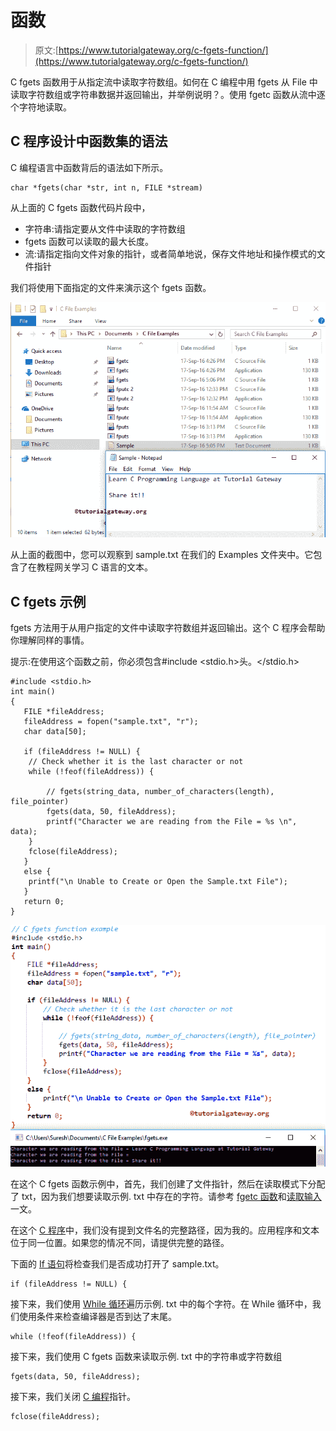 # 函数

> 原文:[https://www.tutorialgateway.org/c-fgets-function/](https://www.tutorialgateway.org/c-fgets-function/)

C fgets 函数用于从指定流中读取字符数组。如何在 C 编程中用 fgets 从 File 中读取字符数组或字符串数据并返回输出，并举例说明？。使用 fgetc 函数从流中逐个字符地读取。

## C 程序设计中函数集的语法

C 编程语言中函数背后的语法如下所示。

```
char *fgets(char *str, int n, FILE *stream)
```

从上面的 C fgets 函数代码片段中，

*   字符串:请指定要从文件中读取的字符数组
*   fgets 函数可以读取的最大长度。
*   流:请指定指向文件对象的指针，或者简单地说，保存文件地址和操作模式的文件指针

我们将使用下面指定的文件来演示这个 fgets 函数。

![C FGETS Function 1](img/f71902e0f97f8c9d3337e804f4af5c1c.png)

从上面的截图中，您可以观察到 sample.txt 在我们的 Examples 文件夹中。它包含了在教程网关学习 C 语言的文本。

## C fgets 示例

fgets 方法用于从用户指定的文件中读取字符数组并返回输出。这个 C 程序会帮助你理解同样的事情。

提示:在使用这个函数之前，你必须包含#include <stdio.h>头。</stdio.h>

```
#include <stdio.h> 
int main()
{
   FILE *fileAddress;
   fileAddress = fopen("sample.txt", "r");
   char data[50];

   if (fileAddress != NULL) {
	// Check whether it is the last character or not
	while (!feof(fileAddress)) {

		// fgets(string_data, number_of_characters(length), file_pointer)
		fgets(data, 50, fileAddress);
		printf("Character we are reading from the File = %s \n", data);
	}
	fclose(fileAddress);		
   }
   else {
	printf("\n Unable to Create or Open the Sample.txt File");
   }
   return 0;
}
```

![C FGETS Function 2](img/7b62757eac47357226813deb9958f2df.png)

在这个 C fgets 函数示例中，首先，我们创建了文件指针，然后在读取模式下分配了 txt，因为我们想要读取示例. txt 中存在的字符。请参考 [fgetc 函数](https://www.tutorialgateway.org/fgetc-in-c-programming/)和[读取输入](https://www.tutorialgateway.org/c-program-to-read-input-and-print-string/)一文。

在这个 [C 程序](https://www.tutorialgateway.org/c-programming-examples/)中，我们没有提到文件名的完整路径，因为我的。应用程序和文本位于同一位置。如果您的情况不同，请提供完整的路径。

下面的 [If 语句](https://www.tutorialgateway.org/if-statement-in-c/)将检查我们是否成功打开了 sample.txt。

```
if (fileAddress != NULL) {
```

接下来，我们使用 [While 循环](https://www.tutorialgateway.org/while-loop-in-c/)遍历示例. txt 中的每个字符。在 While 循环中，我们使用条件来检查编译器是否到达了末尾。

```
while (!feof(fileAddress)) {
```

接下来，我们使用 C fgets 函数来读取示例. txt 中的字符串或字符数组

```
fgets(data, 50, fileAddress);
```

接下来，我们关闭 [C 编程](https://www.tutorialgateway.org/c-programming/)指针。

```
fclose(fileAddress);
```